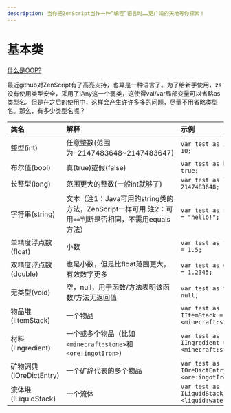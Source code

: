 ```yaml
---
description: 当你把ZenScript当作一种“编程”语言时……更广阔的天地等你探索！
---
```


# 基本类

[什么是OOP?](https://baike.baidu.com/item/%E9%9D%A2%E5%90%91%E5%AF%B9%E8%B1%A1%E7%A8%8B%E5%BA%8F%E8%AE%BE%E8%AE%A1/24792)

最近github对ZenScript有了高亮支持，也算是一种语言了。为了给新手使用，zs没有使用类型安全，采用了IAny这一个弱类，这使得val/var局部变量可以省略as 类型名。但是在之后的使用中，这样会产生许许多多的问题，尽量不用省略类型名。那么，有多少类型名呢？

| 类名 | 解释 | 示例 | 导入 |
| :--- | :--- | :--- | :--- |
| 整型\(int\) | 任意整数\(范围为-2147483648~2147483647\) | `var test as int = 10;` |  |
| 布尔值\(bool\) | 真\(true\)或假\(false\) | `var test as bool = true;` |  |
| 长整型\(long\) | 范围更大的整数\(一般int就够了\) | `var test as long = 2147483648;` |  |
| 字符串\(string\) | 文本（注1：Java可用的string类的方法，ZenScript一样可用 注2：可用`==`判断是否相同，不需用equals方法） | `var test as string = "hello!";` |  |
| 单精度浮点数\(float\) | 小数 | `var test as float = 1.5;` |  |
| 双精度浮点数\(double\) | 也是小数，但是比float范围更大，有效数字更多 | `var test as double = 1.2345;` |  |
| 无类型\(void\) | 空，null，用于函数/方法表明该函数/方法无返回值 | `var test as void = null;` |  |
| 物品堆\(IItemStack\) | 一个物品 | `var test as IItemStack = <minecraft:stone>;` | `import crafttweaker.item.IItemStack;` |
| 材料\(IIngredient\) | 一个或多个物品（比如`<minecraft:stone>`和`<ore:ingotIron>`\) | `var test as IIngredient = <minecraft:stone>;` | `import crafttweaker.item.IIngredient;` |
| 矿物词典\(IOreDictEntry\) | 一个矿辞代表的多个物品 | `var test as IOreDictEntry = <ore:ingotIron>;` | `import crafttweaker.oredict.IOreDictEntry;` |
| 流体堆\(ILiquidStack\) | 一个流体 | `var test as ILiquidStack = <liquid:water>;` | `import crafttweaker.liquid.ILiquidStack` |


